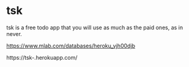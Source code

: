 # tsk
tsk is a free todo app that you will use as much as the paid ones, as in never.

https://www.mlab.com/databases/heroku_vjh00djb

https://tsk-.herokuapp.com/
